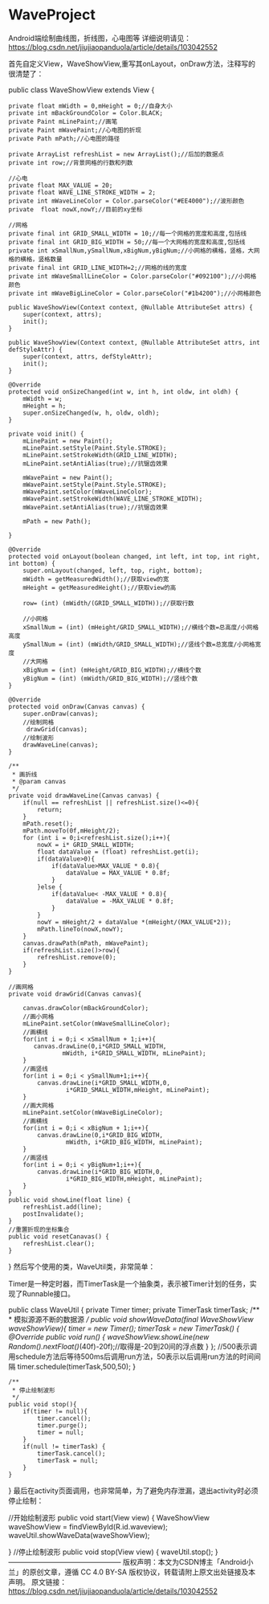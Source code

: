 # WaveProject
Android端绘制曲线图，折线图，心电图等
详细说明请见：
https://blog.csdn.net/jiujiaopanduola/article/details/103042552

首先自定义View，WaveShowView,重写其onLayout，onDraw方法，注释写的很清楚了：

public class WaveShowView extends View {
 
    private float mWidth = 0,mHeight = 0;//自身大小
    private int mBackGroundColor = Color.BLACK;
    private Paint mLinePaint;//画笔
    private Paint mWavePaint;//心电图的折现
    private Path mPath;//心电图的路径
 
    private ArrayList refreshList = new ArrayList();//后加的数据点
    private int row;//背景网格的行数和列数
 
    //心电
    private float MAX_VALUE = 20;
    private float WAVE_LINE_STROKE_WIDTH = 2;
    private int mWaveLineColor = Color.parseColor("#EE4000");//波形颜色
    private  float nowX,nowY;//目前的xy坐标
 
    //网格
    private final int GRID_SMALL_WIDTH = 10;//每一个网格的宽度和高度,包括线
    private final int GRID_BIG_WIDTH = 50;//每一个大网格的宽度和高度,包括线
    private int xSmallNum,ySmallNum,xBigNum,yBigNum;//小网格的横格，竖格，大网格的横格，竖格数量
    private final int GRID_LINE_WIDTH=2;//网格的线的宽度
    private int mWaveSmallLineColor = Color.parseColor("#092100");//小网格颜色
    private int mWaveBigLineColor = Color.parseColor("#1b4200");//小网格颜色
 
    public WaveShowView(Context context, @Nullable AttributeSet attrs) {
        super(context, attrs);
        init();
    }
 
    public WaveShowView(Context context, @Nullable AttributeSet attrs, int defStyleAttr) {
        super(context, attrs, defStyleAttr);
        init();
    }
 
    @Override
    protected void onSizeChanged(int w, int h, int oldw, int oldh) {
        mWidth = w;
        mHeight = h;
        super.onSizeChanged(w, h, oldw, oldh);
    }
 
    private void init() {
        mLinePaint = new Paint();
        mLinePaint.setStyle(Paint.Style.STROKE);
        mLinePaint.setStrokeWidth(GRID_LINE_WIDTH);
        mLinePaint.setAntiAlias(true);//抗锯齿效果
 
        mWavePaint = new Paint();
        mWavePaint.setStyle(Paint.Style.STROKE);
        mWavePaint.setColor(mWaveLineColor);
        mWavePaint.setStrokeWidth(WAVE_LINE_STROKE_WIDTH);
        mWavePaint.setAntiAlias(true);//抗锯齿效果
 
        mPath = new Path();
 
    }
 
    @Override
    protected void onLayout(boolean changed, int left, int top, int right, int bottom) {
        super.onLayout(changed, left, top, right, bottom);
        mWidth = getMeasuredWidth();//获取view的宽
        mHeight = getMeasuredHeight();//获取view的高
 
        row= (int) (mWidth/(GRID_SMALL_WIDTH));//获取行数
 
        //小网格
        xSmallNum = (int) (mHeight/GRID_SMALL_WIDTH);//横线个数=总高度/小网格高度
        ySmallNum = (int) (mWidth/GRID_SMALL_WIDTH);//竖线个数=总宽度/小网格宽度
        //大网格
        xBigNum = (int) (mHeight/GRID_BIG_WIDTH);//横线个数
        yBigNum = (int) (mWidth/GRID_BIG_WIDTH);//竖线个数
    }
 
    @Override
    protected void onDraw(Canvas canvas) {
        super.onDraw(canvas);
        //绘制网格
         drawGrid(canvas);
        //绘制波形
        drawWaveLine(canvas);
    }
 
    /**
     * 画折线
     * @param canvas
     */
    private void drawWaveLine(Canvas canvas) {
        if(null == refreshList || refreshList.size()<=0){
            return;
        }
        mPath.reset();
        mPath.moveTo(0f,mHeight/2);
        for (int i = 0;i<refreshList.size();i++){
            nowX = i* GRID_SMALL_WIDTH;
            float dataValue = (float) refreshList.get(i);
            if(dataValue>0){
                if(dataValue>MAX_VALUE * 0.8){
                    dataValue = MAX_VALUE * 0.8f;
                }
            }else {
                if(dataValue< -MAX_VALUE * 0.8){
                    dataValue = -MAX_VALUE * 0.8f;
                }
            }
            nowY = mHeight/2 + dataValue *(mHeight/(MAX_VALUE*2));
            mPath.lineTo(nowX,nowY);
        }
        canvas.drawPath(mPath, mWavePaint);
        if(refreshList.size()>row){
            refreshList.remove(0);
        }
    }
 
    //画网格
    private void drawGrid(Canvas canvas){
 
        canvas.drawColor(mBackGroundColor);
        //画小网格
        mLinePaint.setColor(mWaveSmallLineColor);
        //画横线
        for(int i = 0;i < xSmallNum + 1;i++){
           canvas.drawLine(0,i*GRID_SMALL_WIDTH,
                   mWidth, i*GRID_SMALL_WIDTH, mLinePaint);
        }
        //画竖线
        for(int i = 0;i < ySmallNum+1;i++){
            canvas.drawLine(i*GRID_SMALL_WIDTH,0,
                    i*GRID_SMALL_WIDTH,mHeight, mLinePaint);
        }
        //画大网格
        mLinePaint.setColor(mWaveBigLineColor);
        //画横线
        for(int i = 0;i < xBigNum + 1;i++){
            canvas.drawLine(0,i*GRID_BIG_WIDTH,
                    mWidth, i*GRID_BIG_WIDTH, mLinePaint);
        }
        //画竖线
        for(int i = 0;i < yBigNum+1;i++){
            canvas.drawLine(i*GRID_BIG_WIDTH,0,
                    i*GRID_BIG_WIDTH,mHeight, mLinePaint);
        }
    }
    public void showLine(float line) {
        refreshList.add(line);
        postInvalidate();
    }
    //重置折现的坐标集合
    public void resetCanavas() {
        refreshList.clear();
    }
}
然后写个使用的类，WaveUtil类，非常简单：

Timer是一种定时器，而TimerTask是一个抽象类，表示被Timer计划的任务，实现了Runnable接口。

public class WaveUtil {
    private Timer timer;
    private TimerTask timerTask;
    /**
     * 模拟源源不断的数据源
     */
    public void showWaveData(final WaveShowView waveShowView){
        timer = new Timer();
        timerTask = new TimerTask() {
            @Override
            public void run() {
                waveShowView.showLine(new Random().nextFloat()*(40f)-20f);//取得是-20到20间的浮点数
            }
        };
        //500表示调用schedule方法后等待500ms后调用run方法，50表示以后调用run方法的时间间隔
        timer.schedule(timerTask,500,50);
    }
 
    /**
     * 停止绘制波形
     */
    public void stop(){
        if(timer != null){
            timer.cancel();
            timer.purge();
            timer = null;
        }
        if(null != timerTask) {
            timerTask.cancel();
            timerTask = null;
        }
    }
}
最后在activity页面调用，也非常简单，为了避免内存泄漏，退出activity时必须停止绘制：

//开始绘制波形
public void start(View view) {
    WaveShowView waveShowView = findViewById(R.id.waveview);
    waveUtil.showWaveData(waveShowView);
 
}
//停止绘制波形
public void stop(View view) {
    waveUtil.stop();
}
————————————————
版权声明：本文为CSDN博主「Android小兰」的原创文章，遵循 CC 4.0 BY-SA 版权协议，转载请附上原文出处链接及本声明。
原文链接：https://blog.csdn.net/jiujiaopanduola/article/details/103042552
